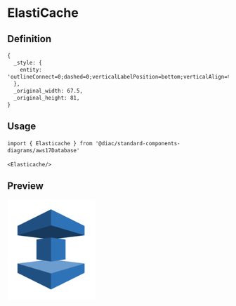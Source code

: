 # ElastiCache

## Definition

```
{
  _style: { 
    entity: 'outlineConnect=0;dashed=0;verticalLabelPosition=bottom;verticalAlign=top;align=center;html=1;shape=mxgraph.aws3.elasticache;fillColor=#2E73B8;gradientColor=none;',
  },
  _original_width: 67.5,
  _original_height: 81,
}
```

## Usage

```
import { Elasticache } from '@diac/standard-components-diagrams/aws17Database'

<Elasticache/>
```

## Preview

<img src="./elasticache.png" width="200"/>
